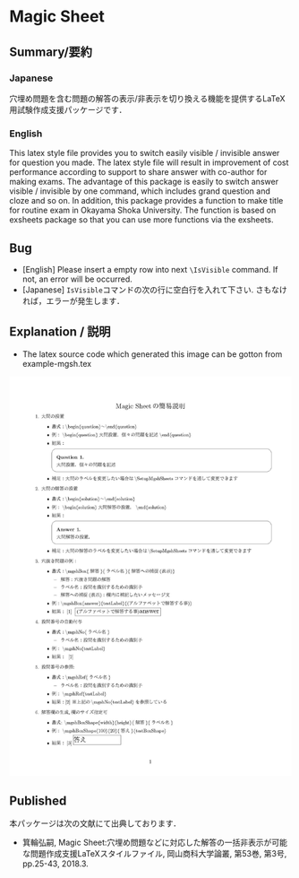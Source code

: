 Magic Sheet
=====

Summary/要約
----

### Japanese
穴埋め問題を含む問題の解答の表示/非表示を切り換える機能を提供するLaTeX用試験作成支援パッケージです．

### English
This latex style file provides you to switch easily visible / invisible answer for question you made. The latex style file will result in improvement of cost performance according to support to share answer with co-author for making exams. The advantage of this package is easily to switch answer visible / invisible by one command, which includes grand question and cloze and so on. In addition, this package provides a function to make title for routine exam in Okayama Shoka University. The function is based on exsheets package so that you can use more functions via the exsheets.  

Bug
---

- [English] Please insert a empty row into next `\IsVisible` command. If not, an error will be occurred.
- [Japanese] `IsVisible`コマンドの次の行に空白行を入れて下さい. さもなければ，エラーが発生します．

## Explanation / 説明

- The latex source code which generated this image can be gotton from example-mgsh.tex

![](ReadMe/example-mgsh.jpg)

## Published
本パッケージは次の文献にて出典しております．
- 箕輪弘嗣, Magic Sheet:穴埋め問題などに対応した解答の一括非表示が可能な問題作成支援LaTeXスタイルファイル, 岡山商科大学論叢, 第53巻, 第3号, pp.25-43, 2018.3.
